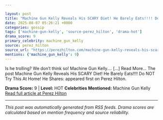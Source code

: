 ```yaml
---

layout: post
title: "Machine Gun Kelly Reveals His SCARY Diet! He Barely Eats!!!! Do NOT Try This At Home! He Shares:""
date: 2025-08-07 05:26:21 +0000
categories: gossip
tags: ['machine-gun-kelly', 'source-perez_hilton', 'drama-hot']
drama_score: 9
primary_celebrity: machine_gun_kelly
source: perez_hilton
source_url: "https://perezhilton.com/machine-gun-kelly-reveals-his-scary-diet-he-barely-eats-do-not-try-this-at-home-he-shares/""
mentions: {'machine_gun_kelly': 9}
---
```


Is he trolling? We don’t think so! Machine Gun Kelly…. [...] Read More... The post Machine Gun Kelly Reveals His SCARY Diet! He Barely Eats!!!! Do NOT Try This At Home! He Shares: appeared first on Perez Hilton.

**Drama Score:** 9 | **Level:** HOT **Celebrities Mentioned:** Machine Gun Kelly [Read full article at Perez Hilton](https://perezhilton.com/machine-gun-kelly-reveals-his-scary-diet-he-barely-eats-do-not-try-this-at-home-he-shares/)

---

*This post was automatically generated from RSS feeds. Drama scores are calculated based on mention frequency and source reliability.*